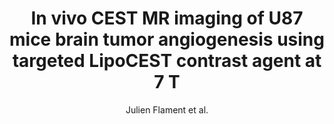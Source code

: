 ---
cat: ciel
subcat: neurophysics
bestof: false
author: Julien Flament et al.
title: In vivo CEST MR imaging of U87 mice brain tumor angiogenesis using targeted LipoCEST contrast agent at 7 T
journal: Magnetic Resonance in Medicine
year: 2013
type: article
doi: 10.1002/mrm.24217
---
